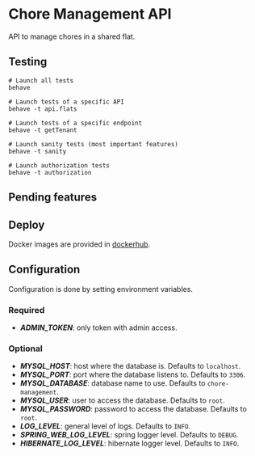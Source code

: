# Chore Management API

API to manage chores in a shared flat.

## Testing

```shell
# Launch all tests
behave

# Launch tests of a specific API
behave -t api.flats

# Launch tests of a specific endpoint
behave -t getTenant

# Launch sanity tests (most important features)
behave -t sanity

# Launch authorization tests
behave -t authorization
```

## Pending features

## Deploy

Docker images are provided in [dockerhub](https://hub.docker.com/r/sralloza/chore-management-api).

## Configuration

Configuration is done by setting environment variables.

### Required

<!-- TODO: update -->

- **_ADMIN_TOKEN_**: only token with admin access.

### Optional

<!-- TODO: update -->

- **_MYSQL_HOST_**: host where the database is. Defaults to `localhost`.
- **_MYSQL_PORT_**: port where the database listens to. Defaults to `3306`.
- **_MYSQL_DATABASE_**: database name to use. Defaults to `chore-management`.
- **_MYSQL_USER_**: user to access the database. Defaults to `root`.
- **_MYSQL_PASSWORD_**: password to access the database. Defaults to `root`.
- **_LOG_LEVEL_**: general level of logs. Defaults to `INFO`.
- **_SPRING_WEB_LOG_LEVEL_**: spring logger level. Defaults to `DEBUG`.
- **_HIBERNATE_LOG_LEVEL_**: hibernate logger level. Defaults to `INFO`.
